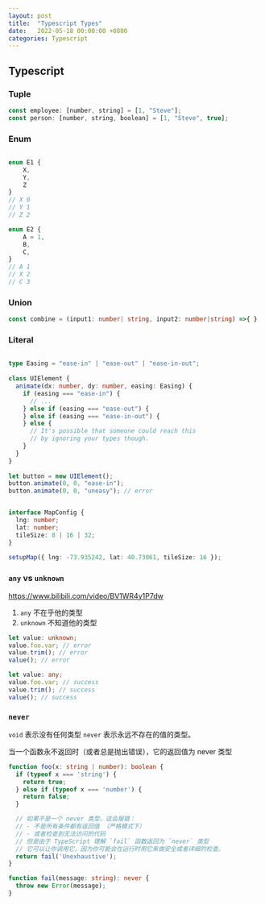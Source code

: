 ```yaml
---
layout: post
title:  "Typescript Types"
date:   2022-05-18 00:00:00 +0800
categories: Typescript
---
```


## Typescript

### Tuple

```js
const employee: [number, string] = [1, "Steve"];
const person: [number, string, boolean] = [1, "Steve", true];
```

### Enum

```typescript

enum E1 { 
    X,
    Y, 
    Z 
}
// X 0
// Y 1
// Z 2

enum E2 {
    A = 1,
    B,
    C,
}
// A 1
// X 2
// C 3
```


### Union

```typescript
const combine = (input1: number| string, input2: number|string) =>{ }
```

### Literal

```typescript

type Easing = "ease-in" | "ease-out" | "ease-in-out";
 
class UIElement {
  animate(dx: number, dy: number, easing: Easing) {
    if (easing === "ease-in") {
      // ...
    } else if (easing === "ease-out") {
    } else if (easing === "ease-in-out") {
    } else {
      // It's possible that someone could reach this
      // by ignoring your types though.
    }
  }
}
 
let button = new UIElement();
button.animate(0, 0, "ease-in");
button.animate(0, 0, "uneasy"); // error


```


```typescript

interface MapConfig {
  lng: number;
  lat: number;
  tileSize: 8 | 16 | 32;
}
 
setupMap({ lng: -73.935242, lat: 40.73061, tileSize: 16 });

```


### `any` vs `unknown`

https://www.bilibili.com/video/BV1WR4y1P7dw

1. `any` 不在乎他的类型
2. `unknown` 不知道他的类型


```typescript
let value: unknown;
value.foo.var; // error
value.trim(); // error
value(); // error
```

```typescript
let value: any;
value.foo.var; // success
value.trim(); // success
value(); // success
```

### `never`

`void` 表示没有任何类型
`never` 表示永远不存在的值的类型。

当一个函数永不返回时（或者总是抛出错误），它的返回值为 never 类型

```typescript
function foo(x: string | number): boolean {
  if (typeof x === 'string') {
    return true;
  } else if (typeof x === 'number') {
    return false;
  }

  // 如果不是一个 never 类型，这会报错：
  // - 不是所有条件都有返回值 （严格模式下）
  // - 或者检查到无法访问的代码
  // 但是由于 TypeScript 理解 `fail` 函数返回为 `never` 类型
  // 它可以让你调用它，因为你可能会在运行时用它来做安全或者详细的检查。
  return fail('Unexhaustive');
}

function fail(message: string): never {
  throw new Error(message);
}
```

